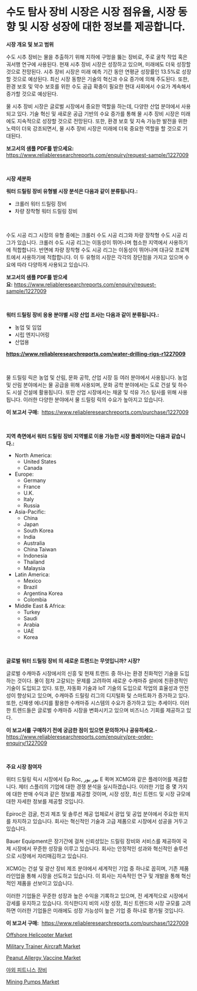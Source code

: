<p><h1>수도 탐사 장비 시장은 시장 점유율, 시장 동향 및 시장 성장에 대한 정보를 제공합니다.</h1></p><p><strong>시장 개요 및 보고 범위</strong></p>
<p><p>수도 시추 장비는 물을 추출하기 위해 지하에 구멍을 뚫는 장비로, 주로 굴착 작업 혹은 궈서행 연구에 사용된다. 현재 시추 장비 시장은 성장하고 있으며, 미래에도 더욱 성장할 것으로 전망된다. 시추 장비 시장은 미래 예측 기간 동안 연평균 성장률인 13.5%로 성장할 것으로 예상된다. 최신 시장 동향은 기술의 혁신과 수요 증가에 의해 주도된다. 또한, 환경 보호 및 약수 보호를 위한 수도 공급 확충이 필요한 현대 사회에서 수요가 계속해서 증가할 것으로 예상된다.</p><p>물 시추 장비 시장은 글로벌 시장에서 중요한 역할을 하는데, 다양한 산업 분야에서 사용되고 있다. 기술 혁신 및 새로운 공급 기반의 수요 증가를 통해 물 시추 장비 시장은 미래에도 지속적으로 성장할 것으로 전망된다. 또한, 환경 보호 및 지속 가능한 발전을 위한 노력이 더욱 강조되면서, 물 시추 장비 시장은 미래에 더욱 중요한 역할을 할 것으로 기대된다.</p></p>
<p><strong>보고서의 샘플 PDF를 받으세요:</strong> <a href="https://www.reliableresearchreports.com/enquiry/request-sample/1227009">https://www.reliableresearchreports.com/enquiry/request-sample/1227009</a></p>
<p>&nbsp;</p>
<p><strong>시장 세분화</strong></p>
<p><strong>워터 드릴링 장비 유형별 시장 분석은 다음과 같이 분류됩니다.:</strong></p>
<p><ul><li>크롤러 워터 드릴링 장비</li><li>차량 장착형 워터 드릴링 장비</li></ul></p>
<p>&nbsp;</p>
<p><p>수도 시공 리그 시장의 유형 중에는 크롤러 수도 시공 리그와 차량 장착형 수도 시공 리그가 있습니다. 크롤러 수도 시공 리그는 이동성이 뛰어나며 협소한 지역에서 사용하기에 적합합니다. 반면에 차량 장착형 수도 시공 리그는 이동성이 뛰어나며 대규모 프로젝트에서 사용하기에 적합합니다. 이 두 유형의 시장은 각각의 장단점을 가지고 있으며 수요에 따라 다양하게 사용되고 있습니다.</p></p>
<p><strong>보고서의 샘플 PDF를 받으세요:</strong>&nbsp;<a href="https://www.reliableresearchreports.com/enquiry/request-sample/1227009">https://www.reliableresearchreports.com/enquiry/request-sample/1227009</a></p>
<p>&nbsp;</p>
<p><strong> 워터 드릴링 장비 응용 분야별 시장 산업 조사는 다음과 같이 분류됩니다.:</strong></p>
<p><ul><li>농업 및 임업</li><li>시립 엔지니어링</li><li>산업용</li></ul></p>
<p><strong><a href="https://www.reliableresearchreports.com/water-drilling-rigs-r1227009">https://www.reliableresearchreports.com/water-drilling-rigs-r1227009</a></strong></p>
<p>&nbsp;</p>
<p><p>물 드릴링 릭은 농업 및 산림, 문화 공학, 산업 시장 등 여러 분야에서 사용됩니다. 농업 및 산림 분야에서는 물 공급을 위해 사용되며, 문화 공학 분야에서는 도로 건설 및 하수도 시설 건설에 활용됩니다. 또한 산업 시장에서는 채굴 및 석유 가스 탐사를 위해 사용됩니다. 이러한 다양한 분야에서 물 드릴링 릭의 수요가 높아지고 있습니다.</p></p>
<p><strong>이 보고서 구매:</strong>&nbsp; <a href="https://www.reliableresearchreports.com/purchase/1227009">https://www.reliableresearchreports.com/purchase/1227009</a></p>
<p>&nbsp;</p>
<p><strong>지역 측면에서 워터 드릴링 장비 지역별로 이용 가능한 시장 플레이어는 다음과 같습니다.:</strong></p>
<p><ul>
    <li>
        North America:
        <ul>
            <li>United States</li>
            <li>Canada</li>
        </ul>
    </li>
    <li>
        Europe:
        <ul>
            <li>Germany</li>
            <li>France</li>
            <li>U.K.</li>
            <li>Italy</li>
            <li>Russia</li>
        </ul>
    </li>
    <li>
        Asia-Pacific:
        <ul>
            <li>China</li>
            <li>Japan</li>
            <li>South Korea</li>
            <li>India</li>
            <li>Australia</li>
            <li>China Taiwan</li>
            <li>Indonesia</li>
            <li>Thailand</li>
            <li>Malaysia</li>
        </ul>
    </li>
    <li>
        Latin America:
        <ul>
            <li>Mexico</li>
            <li>Brazil</li>
            <li>Argentina Korea</li>
            <li>Colombia</li>
        </ul>
    </li>
    <li>
        Middle East & Africa:
        <ul>
            <li>Turkey</li>
            <li>Saudi</li>
            <li>Arabia</li>
            <li>UAE</li>
            <li>Korea</li>
        </ul>
    </li>
    </ul></p>
<p>&nbsp;</p>
<p><strong>글로벌 워터 드릴링 장비 의 새로운 트렌드는 무엇입니까? 시장?</strong></p>
<p><p>글로벌 수캐마쥬 시장에서의 신흥 및 현재 트랜드 중 하나는 환경 친화적인 기술을 도입하는 것이다. 물이 점차 고갈되는 문제를 고려하여 새로운 수캐마쥬 설비에 친환경적인 기술이 도입되고 있다. 또한, 자동화 기술과 IoT 기술의 도입으로 작업의 효율성과 안전성이 향상되고 있으며, 수캐마쥬 드릴링 리그의 디지털화 및 스마트화가 증가하고 있다. 또한, 신재생 에너지를 활용한 수캐마쥬 시스템의 수요가 증가하고 있는 추세이다. 이러한 트렌드들은 글로벌 수캐마쥬 시장을 변화시키고 있으며 비즈니스 기회를 제공하고 있다.</p></p>
<p><strong>이 보고서를 구매하기 전에 궁금한 점이 있으면 문의하거나 공유하세요.</strong>- <a href="https://www.reliableresearchreports.com/enquiry/pre-order-enquiry/1227009">https://www.reliableresearchreports.com/enquiry/pre-order-enquiry/1227009</a></p>
<p>&nbsp;</p>
<p><strong>주요 시장 참여자</strong></p>
<p><p>위터 드릴링 릭시 시장에서 Ep Roc, بور يور E 퀵며 XCMG와 같은 플레이어를 제공합니다. 제터 스플리의 기업에 대한 경쟁 분석을 실시하겠습니다. 이러한 기업 중 몇 가지에 대한 판매 수익과 같은 정보를 제공할 것이며, 시장 성장, 최신 트렌드 및 시장 규모에 대한 자세한 정보를 제공할 것입니다.</p><p>Epiroc은 검굴, 천괴 제조 및 솔루션 제공 업체로서 광업 및 공업 분야에서 주요한 위치를 차지하고 있습니다. 회사는 혁신적인 기술과 고급 제품으로 시장에서 성공을 거두고 있습니다.</p><p>Bauer Equipment은 장기간에 걸쳐 신뢰성있는 드릴링 장비와 서비스를 제공하여 국제 시장에서 꾸준한 성장을 이루고 있습니다. 회사는 안정적인 성과와 혁신적인 솔루션으로 시장에서 자리매김하고 있습니다.</p><p>XCMG는 건설 및 광산 장비 제조 분야에서 세계적인 기업 중 하나로 꼽히며, 기존 제품 라인업을 통해 시장을 선도하고 있습니다. 이 회사는 지속적인 연구 및 개발을 통해 혁신적인 제품을 선보이고 있습니다.</p><p>이러한 기업들은 꾸준한 성장과 높은 수익을 기록하고 있으며, 전 세계적으로 시장에서 강세를 유지하고 있습니다. 의식한다지 비의 시장 성장, 최신 트렌드와 시장 규모를 고려하면 이러한 기업들은 미래에도 성장 가능성이 높은 기업 중 하나로 평가될 것입니다.</p></p>
<p><strong>이 보고서 구매:</strong>&nbsp;&nbsp;<a href="https://www.reliableresearchreports.com/purchase/1227009">https://www.reliableresearchreports.com/purchase/1227009</a></p>
<p><p><a href="https://view.publitas.com/reportprime-1/offshore-helicopter-market-size-reveals-the-best-marketing-channels-in-global-industry/">Offshore Helicopter Market</a></p><p><a href="https://view.publitas.com/reportprime-1/military-trainer-aircraft-market-analysis-its-cagr-market-segmentation-and-global-industry-overview/">Military Trainer Aircraft Market</a></p><p><a href="https://www.linkedin.com/pulse/peanut-allergy-vaccine-market-size-reveals-best-marketing-benve?trackingId=oYl9q2DPlQAWUb7YuHc0kQ%3D%3D">Peanut Allergy Vaccine Market</a></p><p><a href="https://github.com/Hubertstyenger6685/Market-Research-Report-List-1/blob/main/332357527426.md">야외 피트니스 장비</a></p><p><a href="https://rainy-horn-d69.notion.site/Mining-Pumps-Market-Trends-and-Market-Analysis-forecasted-for-period-2024-2031-c05cc68bff5b47228b6f0f269431d1b6">Mining Pumps Market</a></p></p>